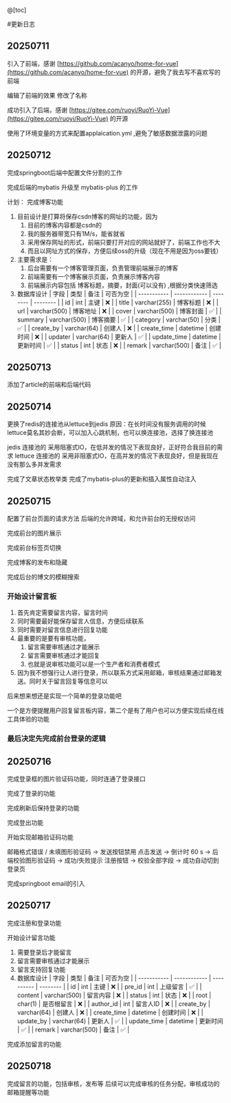 @[toc]

#更新日志

## 20250711
引入了前端，感谢 [https://github.com/acanyo/home-for-vue](https://github.com/acanyo/home-for-vue) 的开源，避免了我去写不喜欢写的前端


编辑了前端的效果 修改了名称

成功引入了后端，感谢 [https://gitee.com/ruoyi/RuoYi-Vue](https://gitee.com/ruoyi/RuoYi-Vue) 的开源

使用了环境变量的方式来配置applaication.yml ,避免了敏感数据泄露的问题

## 20250712

完成springboot后端中配置文件分割的工作

完成后端的mybatis 升级至 mybatis-plus 的工作

计划： 完成博客功能

1. 目前设计是打算将保存csdn博客的网址的功能，因为
   1. 目前的博客内容都是csdn的
   2. 我的服务器带宽只有1M/s，能省就省
   3. 采用保存网址的形式，前端只要打开对应的网站就好了，前端工作也不大
   4. 而且以网址方式的保存，方便后续oss的升级（现在不用是因为oss要钱）
2. 主要需求是：
   1. 后台需要有一个博客管理页面，负责管理前端展示的博客
   2. 前端需要有一个博客展示页面，负责展示博客内容
   3. 前端展示内容包括 博客标题，摘要，封面(可以没有) ,根据分类快速筛选
3. 数据库设计
   | 字段        | 类型         | 备注     | 可否为空 |
   | ----------- | ------------ | -------- | -------- |
   | id          | int          | 主键     | ❌        |
   | title       | varchar(255) | 博客标题 | ❌        |
   | url         | varchar(500) | 博客地址 | ❌        |
   | cover       | varchar(500) | 博客封面 | ✅        |
   | summary     | varchar(500) | 博客摘要 | ✅        |
   | category    | varchar(50)  | 分类     | ✅        |
   | create_by   | varchar(64)  | 创建人   | ❌        |
   | create_time | datetime     | 创建时间 | ❌        |
   | updater     | varchar(64)  | 更新人   | ✅        |
   | update_time | datetime     | 更新时间 | ✅        |
   | status      | int          | 状态     | ❌        |
   | remark      | varchar(500) | 备注     | ✅        |


## 20250713

添加了article的前端和后端代码

## 20250714

更换了redis的连接池从lettuce到jedis
原因：在长时间没有服务调用的时候lettuce莫名其妙会断，可以加入心跳机制，也可以换连接池，选择了换连接池

jedis 连接池的 采用阻塞式IO，在低并发的情况下表现良好，正好符合我目前的需求
lettuce 连接池的 采用非阻塞式IO，在高并发的情况下表现良好，但是我现在没有那么多并发需求


完成了文章状态枚举类
完成了mybatis-plus的更新和插入属性自动注入

## 20250715

配置了前台页面的请求方法
后端的允许跨域，和允许前台的无授权访问

完成前台的图片展示

完成前台标签页切换

完成博客的发布和隐藏

完成后台的博文的模糊搜索

### 开始设计留言板
1. 首先肯定需要留言内容，留言时间
2. 同时需要最好能保存留言人信息，方便后续联系
3. 同时需要对留言信息进行回复功能
4. 最重要的是要有审核功能，
   1. 留言需要审核通过才能展示
   2. 留言需要审核通过才能回复
   3. 也就是说审核功能可以是一个生产者和消费者模式
5. 因为我不想强行让人进行登录，所以联系方式采用邮箱，审核结果通过邮箱发送。同时关于留言回复等信息可以

后来想来想还是实现一个简单的登录功能吧

一个是方便提醒用户回复留言板内容，第二个是有了用户也可以方便实现后续在线工具体验的功能

### 最后决定先完成前台登录的逻辑


## 20250716

完成登录框的图片验证码功能，同时连通了登录接口

完成了登录的功能

完成刷新后保持登录的功能

完成登出功能


开始实现邮箱验证码功能

邮箱格式错误 / 未填图形验证码 → 发送按钮禁用
点击发送 → 倒计时 60 s → 后端校验图形验证码 → 成功/失败提示
注册按钮 → 校验全部字段 → 成功自动切到登录页

完成springboot email的引入


## 20250717

完成注册和登录功能


开始设计留言功能

1. 需要登录后才能留言
2. 留言需要审核通过才能展示
3. 留言支持回复功能
4. 数据库设计
   | 字段        | 类型         | 备注       | 可否为空 |
   | ----------- | ------------ | ---------- | -------- |
   | id          | int          | 主键       | ❌        |
   | pre_id      | int          | 上级留言   | ✅        |
   | content     | varchar(500) | 留言内容   | ❌        |
   | status      | int          | 状态       | ❌        |
   | root        | char(1)      | 是否根留言 | ❌        |
   | author_id   | int          | 留言人ID   | ❌        |
   | create_by   | varchar(64)  | 创建人     | ❌        |
   | create_time | datetime     | 创建时间   | ❌        |
   | update_by   | varchar(64)  | 更新人     | ✅        |
   | update_time | datetime     | 更新时间   | ✅        |
   | remark      | varchar(500) | 备注       | ✅        |


完成添加留言的功能

## 20250718

完成留言的功能，包括审核，发布等
后续可以完成审核的任务分配，审核成功的邮箱提醒等功能